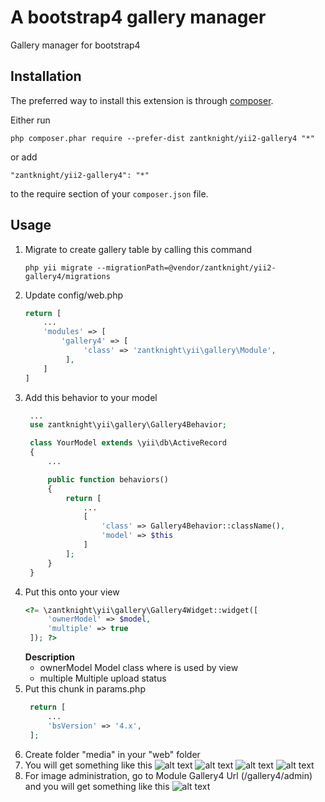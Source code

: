 A bootstrap4 gallery manager
============================
Gallery manager for bootstrap4

Installation
------------

The preferred way to install this extension is through [composer](http://getcomposer.org/download/).

Either run

```
php composer.phar require --prefer-dist zantknight/yii2-gallery4 "*"
```

or add

```
"zantknight/yii2-gallery4": "*"
```

to the require section of your `composer.json` file.


Usage
-----
1. Migrate to create gallery table  by calling this command
   ```
   php yii migrate --migrationPath=@vendor/zantknight/yii2-gallery4/migrations
   ```
2. Update config/web.php
   ```php
   return [
       ...
       'modules' => [
           'gallery4' => [
                'class' => 'zantknight\yii\gallery\Module',
            ],
       ]
   ]
   ```
3. Add this behavior to your model
   ```php
    ...
    use zantknight\yii\gallery\Gallery4Behavior;

    class YourModel extends \yii\db\ActiveRecord
    {
        ...

        public function behaviors()
        {
            return [
                ...
                [
                    'class' => Gallery4Behavior::className(),
                    'model' => $this
                ]
            ];
        }
    }
   ```
4. Put this onto your view
   ```php
   <?= \zantknight\yii\gallery\Gallery4Widget::widget([
        'ownerModel' => $model,
        'multiple' => true
    ]); ?>
   ```
   **Description**
   - ownerModel
     Model class where is used by view 
   - multiple
     Multiple upload status
5. Put this chunk in params.php
   ```php
    return [
        ...
        'bsVersion' => '4.x',
    ];
6. Create folder "media" in your "web" folder
7. You will get something like this
   ![alt text](https://i.postimg.cc/rmLKSSH9/1.png)
   ![alt text](https://i.postimg.cc/G3DnWWH9/2.png)
   ![alt text](https://i.postimg.cc/pXYbTKQH/3.png)
   ![alt text](https://i.postimg.cc/9QJ6PVNg/4.png)
8. For image administration, go to Module Gallery4 Url (/gallery4/admin) and you will get something like this
   ![alt text](https://i.postimg.cc/Yqdy4RPQ/5.png)
